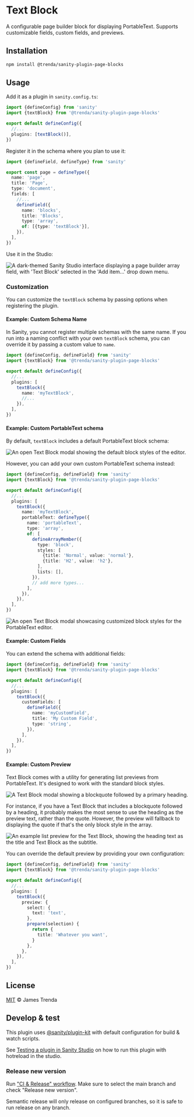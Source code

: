 # Text Block

A configurable page builder block for displaying PortableText. Supports customizable fields, custom fields, and previews.

## Installation

```sh
npm install @trenda/sanity-plugin-page-blocks
```

## Usage

Add it as a plugin in `sanity.config.ts`:

```ts
import {defineConfig} from 'sanity'
import {textBlock} from '@trenda/sanity-plugin-page-blocks'

export default defineConfig({
  //...
  plugins: [textBlock()],
})
```

Register it in the schema where you plan to use it:

```ts
import {defineField, defineType} from 'sanity'

export const page = defineType({
  name: 'page',
  title: 'Page',
  type: 'document',
  fields: [
    //...
    defineField({
      name: 'blocks',
      title: 'Blocks',
      type: 'array',
      of: [{type: 'textBlock'}],
    }),
  ],
})
```

Use it in the Studio:

![A dark-themed Sanity Studio interface displaying a page builder array field, with 'Text Block' selected in the 'Add item...' drop down menu.](assets/sanity-plugin-page-blocks-text-block.png)

### Customization

You can customize the `textBlock` schema by passing options when registering the plugin.

#### Example: Custom Schema Name

In Sanity, you cannot register multiple schemas with the same name. If you run into a naming conflict with your own `textBlock` schema, you can override it by passing a custom value to `name`.

```ts
import {defineConfig, defineField} from 'sanity'
import {textBlock} from '@trenda/sanity-plugin-page-blocks'

export default defineConfig({
  //...
  plugins: [
    textBlock({
      name: 'myTextBlock',
      //...
    }),
  ],
})
```

#### Example: Custom PortableText schema

By default, `textBlock` includes a default PortableText block schema:

![An open Text Block modal showing the default block styles of the editor.](assets/sanity-plugin-page-blocks-text-block-default-blocks.png)

However, you can add your own custom PortableText schema instead:

```ts
import {defineConfig, defineField} from 'sanity'
import {textBlock} from '@trenda/sanity-plugin-page-blocks'

export default defineConfig({
  //...
  plugins: [
    textBlock({
      name: 'myTextBlock',
      portableText: defineType({
        name: 'portableText',
        type: 'array',
        of: [
          defineArrayMember({
            type: 'block',
            styles: [
              {title: 'Normal', value: 'normal'},
              {title: 'H2', value: 'h2'},
            ],
            lists: [],
          }),
          // add more types...
        ],
      }),
    }),
  ],
})
```

![An open Text Block modal showcasing customized block styles for the PortableText editor.](assets/sanity-plugin-page-blocks-text-block-custom-blocks.png)

#### Example: Custom Fields

You can extend the schema with additional fields:

```ts
import {defineConfig, defineField} from 'sanity'
import {textBlock} from '@trenda/sanity-plugin-page-blocks'

export default defineConfig({
  //...
  plugins: [
    textBlock({
      customFields: [
        defineField({
          name: 'myCustomField',
          title: 'My Custom Field',
          type: 'string',
        }),
      ],
    }),
  ],
})
```

#### Example: Custom Preview

Text Block comes with a utility for generating list previews from PortableText. It's designed to work with the standard block styles.

![A Text Block modal showing a blockquote followed by a primary heading.](assets/sanity-plugin-page-blocks-text-block-quote-first-then-heading.png)

For instance, if you have a Text Block that includes a blockquote followed by a heading, it probably makes the most sense to use the heading as the preview text, rather than the quote. However, the preview will fallback to displaying the quote if that's the only block style in the array.

![An example list preview for the Text Block, showing the heading text as the title and Text Block as the subtitle.](assets/sanity-plugin-page-blocks-text-block-preview.png)

You can override the default preview by providing your own configuration:

```ts
import {defineConfig, defineField} from 'sanity'
import {textBlock} from '@trenda/sanity-plugin-page-blocks'

export default defineConfig({
  //...
  plugins: [
    textBlock({
      preview: {
        select: {
          text: 'text',
        },
        prepare(selection) {
          return {
            title: 'Whatever you want',
          }
        },
      },
    }),
  ],
})
```

## License

[MIT](LICENSE) © James Trenda

## Develop & test

This plugin uses [@sanity/plugin-kit](https://github.com/sanity-io/plugin-kit)
with default configuration for build & watch scripts.

See [Testing a plugin in Sanity Studio](https://github.com/sanity-io/plugin-kit#testing-a-plugin-in-sanity-studio)
on how to run this plugin with hotreload in the studio.

### Release new version

Run ["CI & Release" workflow](TODO/actions/workflows/main.yml).
Make sure to select the main branch and check "Release new version".

Semantic release will only release on configured branches, so it is safe to run release on any branch.
